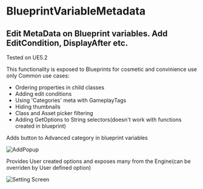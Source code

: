 # BlueprintVariableMetadata
## Edit MetaData on Blueprint variables. Add EditCondition, DisplayAfter etc.

Tested on UE5.2

This functionality is exposed to Blueprints for cosmetic and convinience use only
Common use cases:
- Ordering properties in child classes
- Adding edit conditions
- Using 'Categories' meta with GameplayTags
- Hiding thumbnails
- Class and Asset picker filtering
- Adding GetOptions to String selectors(doesn't work with functions created in blueprint)

Adds button to Advanced category in blueprint variables

![AddPopup](https://github.com/Bargestt/BlueprintVariableMetadata/assets/13734283/77d09288-e79b-47bb-943b-9eb01214463a)


Provides User created options and exposes many from the Engine(can be overriden by User defined option)

![Setting Screen](https://github.com/Bargestt/BlueprintVariableMetadata/assets/13734283/f017277e-cc12-4bb7-a233-1d08e077da86)


